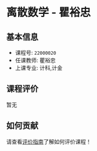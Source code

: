 # 离散数学 - 瞿裕忠

## 基本信息

- 课程号: `22000020`
- 任课教师: 瞿裕忠
- 上课专业: 计科,计金

## 课程评价

暂无

## 如何贡献

请查看[评价指南](../how-to-comment.md)了解如何评价课程！
